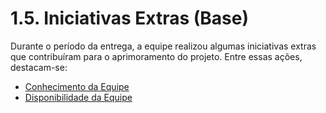 # 1.5. Iniciativas Extras (Base)

Durante o período da entrega, a equipe realizou algumas iniciativas extras que contribuíram para o aprimoramento do projeto. Entre essas ações, destacam-se:

- [Conhecimento da Equipe](../Extra/1.5.1.ConhecimentoDaEquipe.md)
- [Disponibilidade da Equipe](../Extra/1.5.2.DisponibilidadeDaEquipe.md)
